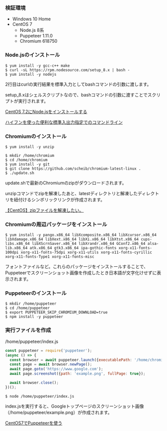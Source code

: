 ### 検証環境

- Windows 10 Home
- CentOS 7
    - Node.js 8系
    - Puppeteer 1.11.0
    - Chromium 618750

### Node.jsのインストール

```shell
$ yum install -y gcc-c++ make
$ curl -sL https://rpm.nodesource.com/setup_8.x | bash -
$ yum install -y nodejs
```

2行目はcurlの実行結果を標準入力としてbashコマンドの引数に渡します。

setup_8.xはシェルスクリプトなので、bashコマンドの引数に渡すことでスクリプトが実行されます。

[CentOS 7.2にNode.jsをインストールする](https://qiita.com/te2u/items/ee8391842397da381e23)

[ハイフンを使った便利な標準入出力指定でのコマンドライン](https://qiita.com/bami3/items/d67152d19aa8ac2d47de)

### Chromiumのインストール

```shell
$ yum install -y unzip
```

```shell
$ mkdir /home/chromium
$ cd /home/chromium
$ yum install -y git
$ git clone https://github.com/scheib/chromium-latest-linux .
$ ./update.sh
```

update.shで最新のChromiumのzipがダウンロードされます。

unzipコマンドでzipを解凍したあと、latestディレクトリと解凍したディレクトリを紐付けるシンボリックリンクが作成されます。

[【CentOS】zipファイルを解凍したい。](http://note.onichannn.net/archives/3178)

### Chromiumの周辺パッケージをインストール

```shell
$ yum install -y pango.x86_64 libXcomposite.x86_64 libXcursor.x86_64 libXdamage.x86_64 libXext.x86_64 libXi.x86_64 libXtst.x86_64 cups-libs.x86_64 libXScrnSaver.x86_64 libXrandr.x86_64 GConf2.x86_64 alsa-lib.x86_64 atk.x86_64 gtk3.x86_64 ipa-gothic-fonts xorg-x11-fonts-100dpi xorg-x11-fonts-75dpi xorg-x11-utils xorg-x11-fonts-cyrillic xorg-x11-fonts-Type1 xorg-x11-fonts-misc
```

フォントファイルなど。これらのパッケージをインストールすることで、Puppeteerでスクリーンショット画像を作成したとき日本語が文字化けせずに表示されます。

### Puppeteerのインストール

```shell
$ mkdir /home/puppeteer
$ cd /home/puppeteer
$ export PUPPETEER_SKIP_CHROMIUM_DOWNLOAD=true
$ npm install -y puppeteer 
```

### 実行ファイルを作成

/home/puppeteer/index.js

```js
const puppeteer = require('puppeteer');
(async () => {
  const browser = await puppeteer.launch({executablePath: '/home/chromium/latest/chrome', args: ['--no-sandbox', '--disable-setuid-sandbox']});
  const page = await browser.newPage();
  await page.goto('https://www.google.com');
  await page.screenshot({path: 'example.png', fullPage: true});

  await browser.close();
})();
```

```shell
$ node /home/puppeteer/index.js
```

index.jsを実行すると、Googleトップページのスクリーンショット画像（/home/puppeteer/example.png）が作成されます。

[CentOS7でPuppeteerを使う](https://qiita.com/horikeso/items/0bf9a78454b8124a6dfa)

